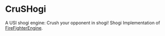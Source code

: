 # CruSHogi

A USI shogi engine: Crush your opponent in shogi! Shogi Implementation of [FireFighterEngine](https://github.com/The-bot-makers/FireFighterEngine).
